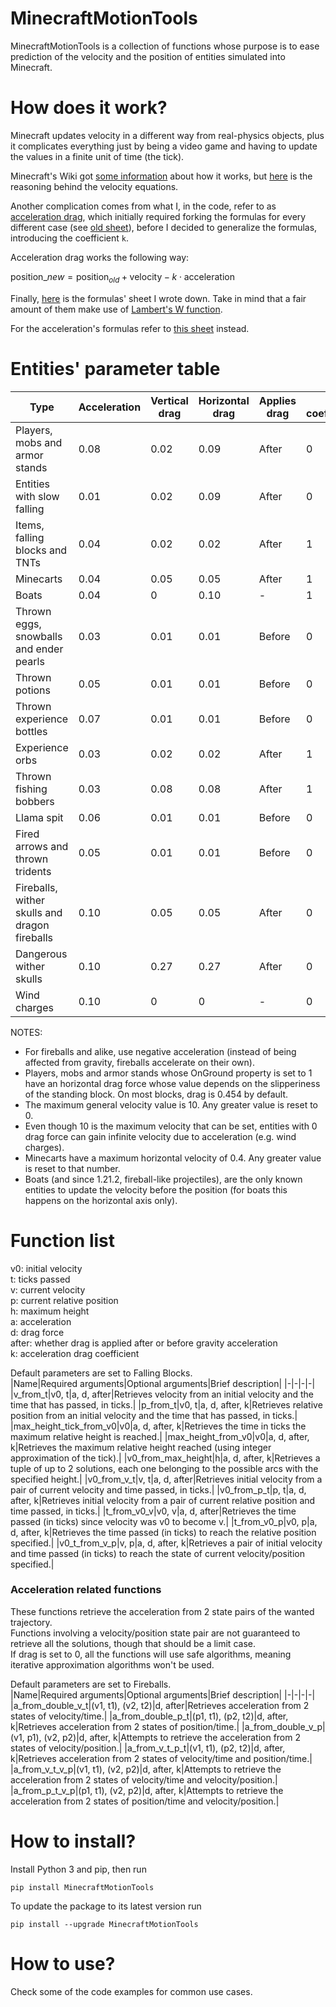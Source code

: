 # MinecraftMotionTools
MinecraftMotionTools is a collection of functions whose purpose is to ease prediction of the velocity and the position of entities simulated into Minecraft.
# How does it work?
Minecraft updates velocity in a different way from real-physics objects, plus it complicates everything just by being a video game and having to update the values in a finite unit of time (the tick).

Minecraft's Wiki got [some information](https://minecraft.wiki/w/Entity#Motion_of_entities) about how it works, but [here](https://hackmd.io/ySiQhr_SSUatNc6qAkbFcw) is the reasoning behind the velocity equations.

Another complication comes from what I, in the code, refer to as [acceleration drag](https://minecraft.wiki/w/Entity#cite_note-gravityBefore-4), which initially required forking the formulas for every different case (see [old sheet](https://hackmd.io/V9oMODQbT5mBA-o4OM76pA)), before I decided to generalize the formulas, introducing the coefficient `k`.

Acceleration drag works the following way:

$\text{position}\_{new}=\text{position}_{old}+\text{velocity}-k\cdot\text{acceleration}$

Finally, [here](https://hackmd.io/1t0ACyplTDKSgo-a1jA7nQ) is the formulas' sheet I wrote down. Take in mind that a fair amount of them make use of [Lambert's W function](https://en.wikipedia.org/wiki/Lambert_W_function).

For the acceleration's formulas refer to [this sheet](https://hackmd.io/vvFAdzekSn6R7vc9Mw8lxg?view) instead.
# Entities' parameter table
|Type|Acceleration|Vertical drag|Horizontal drag|Applies drag|k coefficient|
|-|-|-|-|-|-|
|Players, mobs and armor stands|0.08|0.02|0.09|After|0|
|Entities with slow falling|0.01|0.02|0.09|After|0|
|Items, falling blocks and TNTs|0.04|0.02|0.02|After|1|
|Minecarts|0.04|0.05|0.05|After|1|
|Boats|0.04|0|0.10|-|1|
|Thrown eggs, snowballs and ender pearls|0.03|0.01|0.01|Before|0|
|Thrown potions|0.05|0.01|0.01|Before|0|
|Thrown experience bottles|0.07|0.01|0.01|Before|0|
|Experience orbs|0.03|0.02|0.02|After|1|
|Thrown fishing bobbers|0.03|0.08|0.08|After|1|
|Llama spit|0.06|0.01|0.01|Before|0|
|Fired arrows and thrown tridents|0.05|0.01|0.01|Before|0|
|Fireballs, wither skulls and dragon fireballs|0.10|0.05|0.05|After|0|
|Dangerous wither skulls|0.10|0.27|0.27|After|0|
|Wind charges|0.10|0|0|-|0|

NOTES:
- For fireballs and alike, use negative acceleration (instead of being affected from gravity, fireballs accelerate on their own).
- Players, mobs and armor stands whose OnGround property is set to 1 have an horizontal drag force whose value depends on the slipperiness of the standing block. On most blocks, drag is 0.454 by default.
- The maximum general velocity value is 10. Any greater value is reset to 0.
- Even though 10 is the maximum velocity that can be set, entities with 0 drag force can gain infinite velocity due to acceleration (e.g. wind charges).
- Minecarts have a maximum horizontal velocity of 0.4. Any greater value is reset to that number.
- Boats (and since 1.21.2, fireball-like projectiles), are the only known entities to update the velocity before the position (for boats this happens on the horizontal axis only).
# Function list
v0: initial velocity<br>
t: ticks passed<br>
v: current velocity<br>
p: current relative position<br>
h: maximum height<br>
a: acceleration<br>
d: drag force<br>
after: whether drag is applied after or before gravity acceleration<br>
k: acceleration drag coefficient<br>

Default parameters are set to Falling Blocks.<br>
|Name|Required arguments|Optional arguments|Brief description|
|-|-|-|-|
|v_from_t|v0, t|a, d, after|Retrieves velocity from an initial velocity and the time that has passed, in ticks.|
|p_from_t|v0, t|a, d, after, k|Retrieves relative position from an initial velocity and the time that has passed, in ticks.|
|max_height_tick_from_v0|v0|a, d, after, k|Retrieves the time in ticks the maximum relative height is reached.|
|max_height_from_v0|v0|a, d, after, k|Retrieves the maximum relative height reached (using integer approximation of the tick).|
|v0_from_max_height|h|a, d, after, k|Retrieves a tuple of up to 2 solutions, each one belonging to the possible arcs with the specified height.|
|v0_from_v_t|v, t|a, d, after|Retrieves initial velocity from a pair of current velocity and time passed, in ticks.|
|v0_from_p_t|p, t|a, d, after, k|Retrieves initial velocity from a pair of current relative position and time passed, in ticks.|
|t_from_v0_v|v0, v|a, d, after|Retrieves the time passed (in ticks) since velocity was v0 to become v.|
|t_from_v0_p|v0, p|a, d, after, k|Retrieves the time passed (in ticks) to reach the relative position specified.|
|v0_t_from_v_p|v, p|a, d, after, k|Retrieves a pair of initial velocity and time passed (in ticks) to reach the state of current velocity/position specified.|
### Acceleration related functions
These functions retrieve the acceleration from 2 state pairs of the wanted trajectory.<br>
Functions involving a velocity/position state pair are not guaranteed to retrieve all the solutions, though that should be a limit case.<br>
If drag is set to 0, all the functions will use safe algorithms, meaning iterative approximation algorithms won't be used.

Default parameters are set to Fireballs.<br>
|Name|Required arguments|Optional arguments|Brief description|
|-|-|-|-|
|a_from_double_v_t|(v1, t1), (v2, t2)|d, after|Retrieves acceleration from 2 states of velocity/time.|
|a_from_double_p_t|(p1, t1), (p2, t2)|d, after, k|Retrieves acceleration from 2 states of position/time.|
|a_from_double_v_p|(v1, p1), (v2, p2)|d, after, k|Attempts to retrieve the acceleration from 2 states of velocity/position.|
|a_from_v_t_p_t|(v1, t1), (p2, t2)|d, after, k|Retrieves acceleration from 2 states of velocity/time and position/time.|
|a_from_v_t_v_p|(v1, t1), (v2, p2)|d, after, k|Attempts to retrieve the acceleration from 2 states of velocity/time and velocity/position.|
|a_from_p_t_v_p|(p1, t1), (v2, p2)|d, after, k|Attempts to retrieve the acceleration from 2 states of position/time and velocity/position.|
# How to install?
Install Python 3 and pip, then run
```
pip install MinecraftMotionTools
```
To update the package to its latest version run
```
pip install --upgrade MinecraftMotionTools
```
# How to use?
Check some of the code examples for common use cases.